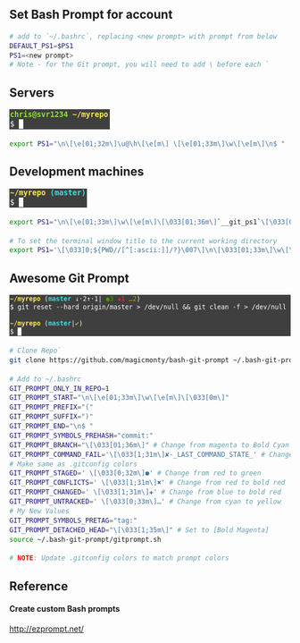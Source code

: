 ## Set Bash Prompt for account
```bash
# add to `~/.bashrc`, replacing <new prompt> with prompt from below
DEFAULT_PS1=$PS1
PS1=<new prompt>
# Note - for the Git prompt, you will need to add \ before each `
```
## Servers
![](.images/ServerPromptExample.png)
```bash
export PS1="\n\[\e[01;32m\]\u@\h\[\e[m\] \[\e[01;33m\]\w\[\e[m\]\n$ "
```

## Development machines
![](.images/DevPromptExample.png)
```bash
export PS1="\n\[\e[01;33m\]\w\[\e[m\]\[\033[01;36m\]`__git_ps1`\[\033[0m\]\n$ "

# To set the terminal window title to the current working directory
export PS1='\[\033]0;${PWD//[^[:ascii:]]/?}\007\]\n\[\033[01;33m\]\w\[\033[01;36m\]`__git_ps1`\[\033[0m\]\n$ '
```

## Awesome Git Prompt
![](.images/AwesomeGitPromptExample.png)
```bash
# Clone Repo`
git clone https://github.com/magicmonty/bash-git-prompt ~/.bash-git-prompt

# Add to ~/.bashrc
GIT_PROMPT_ONLY_IN_REPO=1
GIT_PROMPT_START="\n\[\e[01;33m\]\w\[\e[m\]\[\033[0m\]"
GIT_PROMPT_PREFIX="("
GIT_PROMPT_SUFFIX=")"
GIT_PROMPT_END="\n$ "
GIT_PROMPT_SYMBOLS_PREHASH="commit:"
GIT_PROMPT_BRANCH="\[\033[01;36m\]" # Change from magenta to Bold Cyan
GIT_PROMPT_COMMAND_FAIL='\[\033[1;31m\]✘-_LAST_COMMAND_STATE_' # Change from red to bold red
# Make same as .gitconfig colors
GIT_PROMPT_STAGED=' \[\033[0;32m\]●' # Change from red to green
GIT_PROMPT_CONFLICTS=' \[\033[1;31m\]✖' # Change from red to bold red
GIT_PROMPT_CHANGED=' \[\033[1;31m\]✚' # Change from blue to bold red
GIT_PROMPT_UNTRACKED=' \[\033[0;33m\]…' # Change from cyan to yellow
# My New Values
GIT_PROMPT_SYMBOLS_PRETAG="tag:"
GIT_PROMPT_DETACHED_HEAD="\[\033[1;35m\]" # Set to [Bold Magenta]
source ~/.bash-git-prompt/gitprompt.sh

# NOTE: Update .gitconfig colors to match prompt colors
```

## Reference
#### Create custom Bash prompts
http://ezprompt.net/
